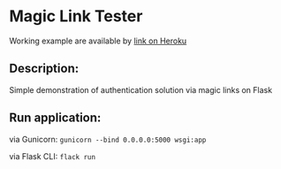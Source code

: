 # Magic Link Tester

Working example are available by [link on Heroku](https://magic-link-tester.herokuapp.com)

## Description:
Simple demonstration of authentication solution via magic links on Flask

## Run application:

via Gunicorn:
`gunicorn --bind 0.0.0.0:5000 wsgi:app`

via Flask CLI:
`flack run`
